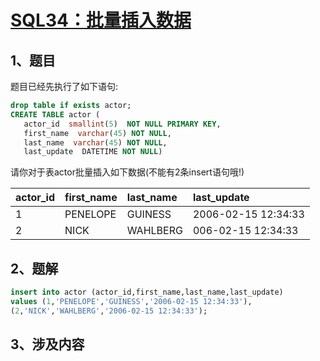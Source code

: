 # [SQL34：批量插入数据](https://www.nowcoder.com/practice/51c12cea6a97468da149c04b7ecf362e?tpId=82&&tqId=29802&rp=1&ru=/ta/sql&qru=/ta/sql/question-ranking)

## 1、题目

题目已经先执行了如下语句:

```sql
drop table if exists actor;
CREATE TABLE actor (
   actor_id  smallint(5)  NOT NULL PRIMARY KEY,
   first_name  varchar(45) NOT NULL,
   last_name  varchar(45) NOT NULL,
   last_update  DATETIME NOT NULL)
```

请你对于表actor批量插入如下数据(不能有2条insert语句哦!)

actor_id | first_name | last_name | last_update
---|:---|:---|:---
1 | PENELOPE | GUINESS | 2006-02-15 12:34:33
2 | NICK | WAHLBERG | 006-02-15 12:34:33

## 2、题解


```sql
insert into actor (actor_id,first_name,last_name,last_update) 
values (1,'PENELOPE','GUINESS','2006-02-15 12:34:33'),
(2,'NICK','WAHLBERG','2006-02-15 12:34:33');
```

## 3、涉及内容